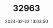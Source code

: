 ---
title: "32963"
category: "Cnidoscolus regina"
draft: false
date: 2024-02-22 13:03:50
languages:
  Spanish; Castilian: ["sabrosa"]
---